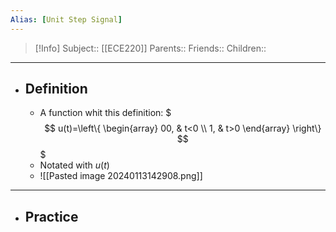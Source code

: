 ```yaml
---
Alias: [Unit Step Signal]
---
```

> [!Info]
> Subject:: [[ECE220]]
> Parents:: 
> Friends:: 
> Children:: 
---
- ## Definition
	- A function whit this definition:
	  $$$
	u(t)=\left\{ 
	\begin{array}
	00, & t<0 \\
	1, & t>0
	\end{array}
	\right\}
	$$$
	- Notated with $u(t)$
	- ![[Pasted image 20240113142908.png]]

---
- ## Practice